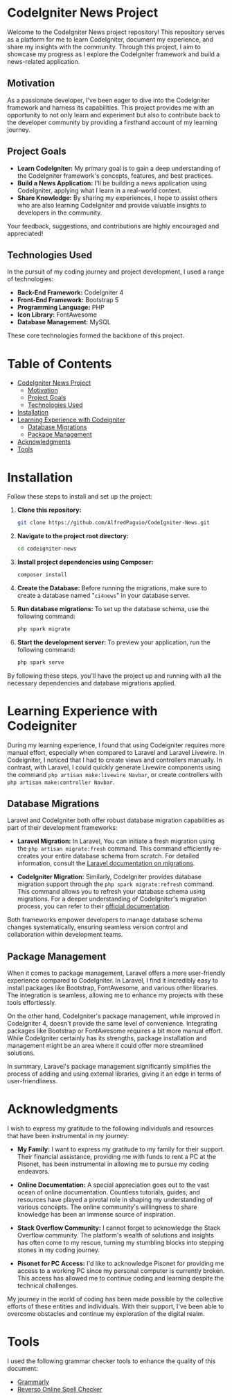 # CodeIgniter News Project

Welcome to the CodeIgniter News project repository! This repository serves as a platform for me to learn CodeIgniter, document my experience, and share my insights with the community. Through this project, I aim to showcase my progress as I explore the CodeIgniter framework and build a news-related application.

## Motivation

As a passionate developer, I've been eager to dive into the CodeIgniter framework and harness its capabilities. This project provides me with an opportunity to not only learn and experiment but also to contribute back to the developer community by providing a firsthand account of my learning journey.

## Project Goals

- **Learn CodeIgniter:** My primary goal is to gain a deep understanding of the CodeIgniter framework's concepts, features, and best practices.
- **Build a News Application:** I'll be building a news application using CodeIgniter, applying what I learn in a real-world context.
- **Share Knowledge:** By sharing my experiences, I hope to assist others who are also learning CodeIgniter and provide valuable insights to developers in the community.

Your feedback, suggestions, and contributions are highly encouraged and appreciated!

## Technologies Used

In the pursuit of my coding journey and project development, I used a range of technologies:

- **Back-End Framework:** CodeIgniter 4
- **Front-End Framework:** Bootstrap 5
- **Programming Language:** PHP
- **Icon Library:** FontAwesome
- **Database Management:** MySQL

These core technologies formed the backbone of this project.


# Table of Contents <!-- omit from toc -->
- [CodeIgniter News Project](#codeigniter-news-project)
  - [Motivation](#motivation)
  - [Project Goals](#project-goals)
  - [Technologies Used](#technologies-used)
- [Installation](#installation)
- [Learning Experience with Codeigniter](#learning-experience-with-codeigniter)
  - [Database Migrations](#database-migrations)
  - [Package Management](#package-management)
- [Acknowledgments](#acknowledgments)
- [Tools](#tools)


# Installation
Follow these steps to install and set up the project:
1. **Clone this repository:**
    ```sh
    git clone https://github.com/AlfredPaguio/CodeIgniter-News.git
    ```
2. **Navigate to the project root directory:**
    ```sh
    cd codeigniter-news
    ```
3. **Install project dependencies using Composer:**
    ```sh
    composer install
    ```
4. **Create the Database:**
    Before running the migrations, make sure to create a database named "`ci4news`" in your database server.

5. **Run database migrations:**
   To set up the database schema, use the following command:
    ```sh
    php spark migrate
    ```
6. **Start the development server:**
    To preview your application, run the following command:
    ```sh
    php spark serve
    ```
By following these steps, you'll have the project up and running with all the necessary dependencies and database migrations applied.

# Learning Experience with Codeigniter

During my learning experience, I found that using Codeigniter requires more manual effort, especially when compared to Laravel and Laravel Livewire. In Codeigniter, I noticed that I had to create views and controllers manually. In contrast, with Laravel, I could quickly generate Livewire components using the command `php artisan make:livewire Navbar`, or create controllers with `php artisan make:controller Navbar`.

## Database Migrations

Laravel and CodeIgniter both offer robust database migration capabilities as part of their development frameworks:

- **Laravel Migration:** In Laravel, You can initiate a fresh migration using the `php artisan migrate:fresh` command. This command efficiently re-creates your entire database schema from scratch. For detailed information, consult the [Laravel documentation on migrations](https://laravel.com/docs/10.x/migrations).

- **CodeIgniter Migration:** Similarly, CodeIgniter provides database migration support through the `php spark migrate:refresh` command. This command allows you to refresh your database schema using migrations. For a deeper understanding of CodeIgniter's migration process, you can refer to their [official documentation](https://codeigniter4.github.io/userguide/dbmgmt/migration.html).

Both frameworks empower developers to manage database schema changes systematically, ensuring seamless version control and collaboration within development teams.


## Package Management

When it comes to package management, Laravel offers a more user-friendly experience compared to CodeIgniter. In Laravel, I find it incredibly easy to install packages like Bootstrap, FontAwesome, and various other libraries. The integration is seamless, allowing me to enhance my projects with these tools effortlessly.

On the other hand, CodeIgniter's package management, while improved in CodeIgniter 4, doesn't provide the same level of convenience. Integrating packages like Bootstrap or FontAwesome requires a bit more manual effort. While CodeIgniter certainly has its strengths, package installation and management might be an area where it could offer more streamlined solutions.

In summary, Laravel's package management significantly simplifies the process of adding and using external libraries, giving it an edge in terms of user-friendliness.

# Acknowledgments

I wish to express my gratitude to the following individuals and resources that have been instrumental in my journey:

- **My Family:** I want to express my gratitude to my family for their support. Their financial assistance, providing me with funds to rent a PC at the Pisonet, has been instrumental in allowing me to pursue my coding endeavors.

- **Online Documentation:** A special appreciation goes out to the vast ocean of online documentation. Countless tutorials, guides, and resources have played a pivotal role in shaping my understanding of various concepts. The online community's willingness to share knowledge has been an immense source of inspiration.

- **Stack Overflow Community:** I cannot forget to acknowledge the Stack Overflow community. The platform's wealth of solutions and insights has often come to my rescue, turning my stumbling blocks into stepping stones in my coding journey.

- **Pisonet for PC Access:** I'd like to acknowledge Pisonet for providing me access to a working PC since my personal computer is currently broken. This access has allowed me to continue coding and learning despite the technical challenges.

My journey in the world of coding has been made possible by the collective efforts of these entities and individuals. With their support, I've been able to overcome obstacles and continue my exploration of the digital realm.


# Tools

I used the following grammar checker tools to enhance the quality of this document:

- [Grammarly](https://www.grammarly.com/grammar-check)
- [Reverso Online Spell Checker](https://www.reverso.net/spell-checker/english-spelling-grammar/)
